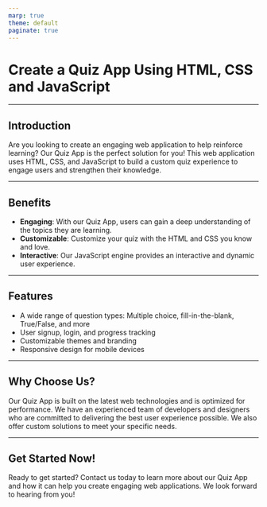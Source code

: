 ```yaml
---
marp: true
theme: default
paginate: true
---
```

# Create a Quiz App Using HTML, CSS and JavaScript 

---
## Introduction 

Are you looking to create an engaging web application to help reinforce learning? Our Quiz App is the perfect solution for you! This web application uses HTML, CSS, and JavaScript to build a custom quiz experience to engage users and strengthen their knowledge. 

---
## Benefits 

- **Engaging**: With our Quiz App, users can gain a deep understanding of the topics they are learning.
- **Customizable**: Customize your quiz with the HTML and CSS you know and love.
- **Interactive**: Our JavaScript engine provides an interactive and dynamic user experience.

---
## Features 

- A wide range of question types: Multiple choice, fill-in-the-blank, True/False, and more 
- User signup, login, and progress tracking 
- Customizable themes and branding 
- Responsive design for mobile devices

---
## Why Choose Us?

Our Quiz App is built on the latest web technologies and is optimized for performance. We have an experienced team of developers and designers who are committed to delivering the best user experience possible. We also offer custom solutions to meet your specific needs. 

---
## Get Started Now!

Ready to get started? Contact us today to learn more about our Quiz App and how it can help you create engaging web applications. We look forward to hearing from you!
  
